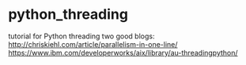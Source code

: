 # python_threading
tutorial for Python threading 
two good blogs:
http://chriskiehl.com/article/parallelism-in-one-line/
https://www.ibm.com/developerworks/aix/library/au-threadingpython/
